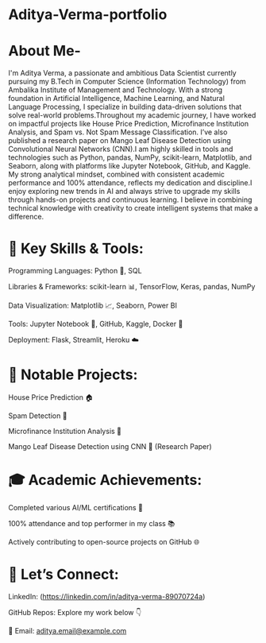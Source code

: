 # Aditya-Verma-portfolio

# About Me-
I'm Aditya Verma, a passionate and ambitious Data Scientist currently pursuing my B.Tech in Computer Science (Information Technology) from Ambalika Institute of Management
and Technology. With a strong foundation in Artificial Intelligence, Machine Learning, and Natural Language Processing, I specialize in building data-driven solutions that
solve real-world problems.Throughout my academic journey, I have worked on impactful projects like House Price Prediction, Microfinance Institution Analysis, and Spam vs.
Not Spam Message Classification. I’ve also published a research paper on Mango Leaf Disease Detection using Convolutional Neural Networks (CNN).I am highly skilled in tools 
and technologies such as Python, pandas, NumPy, scikit-learn, Matplotlib, and Seaborn, along with platforms like Jupyter Notebook, GitHub, and Kaggle. My strong analytical 
mindset, combined with consistent academic performance and 100% attendance, reflects my dedication and discipline.I enjoy exploring new trends in AI and always strive to 
upgrade my skills through hands-on projects and continuous learning. I believe in combining technical knowledge with creativity to create intelligent systems that make a 
difference.

# 💼 Key Skills & Tools:

Programming Languages: Python 🐍, SQL

Libraries & Frameworks: scikit-learn 📊, TensorFlow, Keras, pandas, NumPy

Data Visualization: Matplotlib 📈, Seaborn, Power BI

Tools: Jupyter Notebook 📓, GitHub, Kaggle, Docker 🐳

Deployment: Flask, Streamlit, Heroku ☁️

# 🔧 Notable Projects:

House Price Prediction 🏠

Spam Detection 📧

Microfinance Institution Analysis 💸

Mango Leaf Disease Detection using CNN 🌱 (Research Paper)

# 🎓 Academic Achievements:

Completed various AI/ML certifications 📜

100% attendance and top performer in my class 📚

Actively contributing to open-source projects on GitHub 🌐

# 📩 Let’s Connect:

LinkedIn: (https://linkedin.com/in/aditya-verma-89070724a)

GitHub Repos: Explore my work below 👇

📧 Email: aditya.email@example.com
